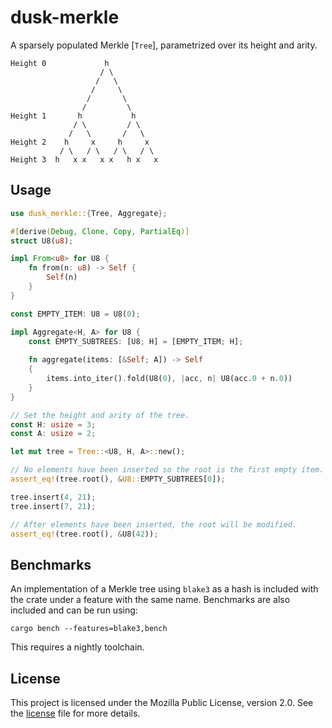 # dusk-merkle

A sparsely populated Merkle [`Tree`], parametrized over its height and arity.
```text
Height 0             h
                    / \
                   /   \
                  /     \
                 /       \
                /         \
Height 1       h           h
              / \         / \
             /   \       /   \
Height 2    h     x     h     x
           / \   / \   / \   / \
Height 3  h   x x   x x   h x   x
```

## Usage
```rust
use dusk_merkle::{Tree, Aggregate};

#[derive(Debug, Clone, Copy, PartialEq)]
struct U8(u8);

impl From<u8> for U8 {
    fn from(n: u8) -> Self {
        Self(n)
    }
}

const EMPTY_ITEM: U8 = U8(0);

impl Aggregate<H, A> for U8 {
    const EMPTY_SUBTREES: [U8; H] = [EMPTY_ITEM; H];
    
    fn aggregate(items: [&Self; A]) -> Self
    {
        items.into_iter().fold(U8(0), |acc, n| U8(acc.0 + n.0))
    }
}

// Set the height and arity of the tree. 
const H: usize = 3;
const A: usize = 2;

let mut tree = Tree::<U8, H, A>::new();

// No elements have been inserted so the root is the first empty item.
assert_eq!(tree.root(), &U8::EMPTY_SUBTREES[0]);

tree.insert(4, 21);
tree.insert(7, 21);

// After elements have been inserted, the root will be modified.
assert_eq!(tree.root(), &U8(42));
```

## Benchmarks

An implementation of a Merkle tree using `blake3` as a hash is included with the
crate under a feature with the same name. Benchmarks are also included and can
be run using:

```shell
cargo bench --features=blake3,bench
```

This requires a nightly toolchain.

## License

This project is licensed under the Mozilla Public License, version 2.0. See the
[license](./LICENSE) file for more details.
